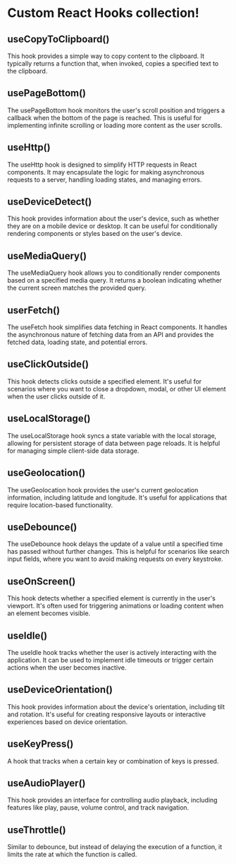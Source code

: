# Custom React Hooks collection!
## useCopyToClipboard()
  This hook provides a simple way to copy content to the clipboard. It typically returns a function that, when invoked, copies a specified text to the clipboard.
## usePageBottom()
  The usePageBottom hook monitors the user's scroll position and triggers a callback when the bottom of the page is reached. This is useful for implementing infinite scrolling or loading more content as the user scrolls.
## useHttp()
  The useHttp hook is designed to simplify HTTP requests in React components. It may encapsulate the logic for making asynchronous requests to a server, handling loading states, and managing errors.
## useDeviceDetect()
  This hook provides information about the user's device, such as whether they are on a mobile device or desktop. It can be useful for conditionally rendering components or styles based on the user's device.
## useMediaQuery()
  The useMediaQuery hook allows you to conditionally render components based on a specified media query. It returns a boolean indicating whether the current screen matches the provided query.
## userFetch()
  The useFetch hook simplifies data fetching in React components. It handles the asynchronous nature of fetching data from an API and provides the fetched data, loading state, and potential errors.
## useClickOutside()
  This hook detects clicks outside a specified element. It's useful for scenarios where you want to close a dropdown, modal, or other UI element when the user clicks outside of it.
## useLocalStorage()
  The useLocalStorage hook syncs a state variable with the local storage, allowing for persistent storage of data between page reloads. It is helpful for managing simple client-side data storage.
## useGeolocation()
  The useGeolocation hook provides the user's current geolocation information, including latitude and longitude. It's useful for applications that require location-based functionality.
## useDebounce()
  The useDebounce hook delays the update of a value until a specified time has passed without further changes. This is helpful for scenarios like search input fields, where you want to avoid making requests on every keystroke.
## useOnScreen()
  This hook detects whether a specified element is currently in the user's viewport. It's often used for triggering animations or loading content when an element becomes visible.
## useIdle()
  The useIdle hook tracks whether the user is actively interacting with the application. It can be used to implement idle timeouts or trigger certain actions when the user becomes inactive.
## useDeviceOrientation()
  This hook provides information about the device's orientation, including tilt and rotation. It's useful for creating responsive layouts or interactive experiences based on device orientation.
## useKeyPress()
  A hook that tracks when a certain key or combination of keys is pressed.
## useAudioPlayer()
  This hook provides an interface for controlling audio playback, including features like play, pause, volume control, and track navigation.
## useThrottle()
  Similar to debounce, but instead of delaying the execution of a function, it limits the rate at which the function is called.

